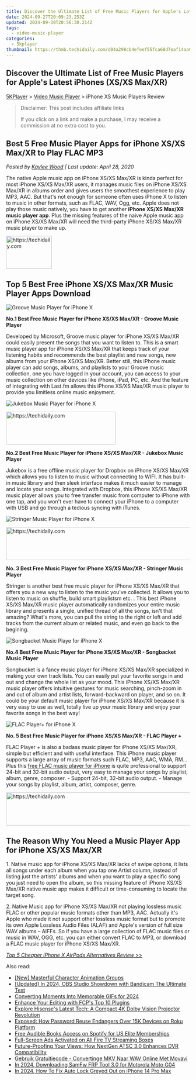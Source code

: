 ```yaml
---
title: Discover the Ultimate List of Free Music Players for Apple's Latest iPhones (XS/XS Max/XR)
date: 2024-09-27T20:09:23.253Z
updated: 2024-09-30T20:56:30.214Z
tags:
  - video-music-player
categories:
  - 5kplayer
thumbnail: https://thmb.techidaily.com/d04a298cb4efeef55fca68d7eaf14aa0f3c43f69fcef497082e91bf17afd4582.jpg
---
```


## Discover the Ultimate List of Free Music Players for Apple's Latest iPhones (XS/XS Max/XR)

[5KPlayer](https://tools.techidaily.com/5kplayer/products/) \> [Video Music Player](https://tools.techidaily.com/5kplayer/video-music-player/) \> iPhone XS Music Players Review

>  Disclaimer: This post includes affiliate links
>
>  If you click on a link and make a purchase, I may receive a commission at no extra cost to you.
>

## Best 5 Free Music Player Apps for iPhone XS/XS Max/XR to Play FLAC MP3

 _Posted by [Kaylee Wood](https://www.quora.com/profile/Amanda-Hu-21) | Last update: April 28, 2020_

The native Apple music app on iPhone XS/XS Max/XR is kinda perfect for most iPhone XS/XS Max/XR users, it manages music files on iPhone XS/XS Max/XR in albums order and gives users the smoothest experience to play MP3, AAC. But that's not enough for someone often uses iPhone X to listen to music in other formats, such as FLAC, WAV, Ogg, etc. Apple does not play those music natively, you have to get another **iPhone XS/XS Max/XR music player app**. Plus the missing features of the naive Apple music app on iPhone XS/XS Max/XR will need the third-party iPhone XS/XS Max/XR music player to make up. 

<!-- affiliate ads begin -->
<a href="https://aligracehair.sjv.io/c/5597632/2135351/19272" target="_top" id="2135351">
  <img src="//a.impactradius-go.com/display-ad/19272-2135351" border="0" alt="https://techidaily.com" width="125" height="90"/>
</a>
<img height="0" width="0" src="https://aligracehair.sjv.io/i/5597632/2135351/19272" style="position:absolute;visibility:hidden;" border="0" />
<!-- affiliate ads end -->

## Top 5 Best Free iPhone XS/XS Max/XR Music Player Apps Download

![Groove Music Player for iPhone X](https://www.5kplayer.com/video-music-player/img/groove-music-player.png) 

**No.1 Best Free Music Player for iPhone XS/XS Max/XR - Groove Music Player** 

Developed by Microsoft, Groove music player for iPhone XS/XS Max/XR could easily present the songs that you want to listen to. This is a smart music player app for iPhone XS/XS Max/XR that keeps track of your listening habits and recommends the best playlist and new songs, new albums from your iPhone XS/XS Max/XR. Better still, this iPhone music player can add songs, albums, and playlists to your Groove music collection, one you have logged in your account, you can access to your music collection on other devices like iPhone, iPad, PC, etc. And the feature of integrating with Last.fm allows this iPhone XS/XS Max/XR music player to provide you limitless online music enjoyment. 

![Jukebox Music Player for iPhone X](https://www.5kplayer.com/video-music-player/img/jukebox-music-player.png)

<!-- affiliate ads begin -->
<a href="https://laganoo.pxf.io/c/5597632/1528681/16446" target="_top" id="1528681">
  <img src="//a.impactradius-go.com/display-ad/16446-1528681" border="0" alt="https://techidaily.com" width="300" height="90"/>
</a>
<img height="0" width="0" src="https://laganoo.pxf.io/i/5597632/1528681/16446" style="position:absolute;visibility:hidden;" border="0" />
<!-- affiliate ads end -->

**No.2 Best Free Music Player for iPhone XS/XS Max/XR - Jukebox Music Player** 

Jukebox is a free offline music player for Dropbox on iPhone XS/XS Max/XR which allows you to listen to music without connecting to WIFI. It has built-in music library and then sleek interface makes it much easier to manage and locate your songs. Integrated with Dropbox, this iPhone XS/XS Max/XR music player allows you to free transfer music from computer to iPhone with one tap, and you won't ever have to connect your iPhone to a computer with USB and go through a tedious syncing with iTunes.

![Stringer Music Player for iPhone X](https://www.5kplayer.com/video-music-player/img/stringer-music-player.png)

<!-- affiliate ads begin -->
<a href="https://aligracehair.sjv.io/c/5597632/1997662/19272" target="_top" id="1997662">
  <img src="//a.impactradius-go.com/display-ad/19272-1997662" border="0" alt="https://techidaily.com" width="728" height="90"/>
</a>
<img height="0" width="0" src="https://aligracehair.sjv.io/i/5597632/1997662/19272" style="position:absolute;visibility:hidden;" border="0" />
<!-- affiliate ads end -->

**No. 3 Best Free Music Player for iPhone XS/XS Max/XR - Stringer Music Player** 

Stringer is another best free music player for iPhone XS/XS Max/XR that offers you a new way to listen to the music you've collected. It allows you to listen to music on shuffle, build smart playlistsm etc. . This best iPhone XS/XS Max/XR music player automatically randomizes your entire music library and presents a single, unified thread of all the songs, isn't that amazing? What's more, you can pull the string to the right or left and add tracks from the current album or related music, and even go back to the begining.

![Songbacket Music Playe for iPhone X](https://www.5kplayer.com/video-music-player/img/songbucket-music-player.png)

**No.4 Best Free Music Player for iPhone XS/XS Max/XR - Songbacket Music Player** 

Songbucket is a fancy music player for iPhone XS/XS Max/XR specialized in making your own track lists. You can easily put your favorite songs in and out and change the whole list as your mood. This iPhone XS/XS Max/XR music player offers intuitive gestures for music searching, pinch-zoom in and out of album and artist lists, forward-backward on player, and so on. It could be your default music player for iPhone XS/XS Max/XR because it is very easy to use as well, totally live up your music library and enjoy your favorite songs in the best way!

![FLAC Player+ for iPhone X](https://www.5kplayer.com/video-music-player/img/flac-player-plus.png)

**No. 5 Best Free Music Player for iPhone XS/XS Max/XR - FLAC Player +** 

FLAC Player + is also a badass music player for iPhone XS/XS Max/XR, simple but efficient and with useful interface. This iPhone music player supports a large array of music formats such FLAC, MP3, AAC, WMA, RM... Plus this [free FLAC music player for iPhone](https://tools.techidaily.com/5kplayer/video-music-player/) is quite professional to support 24-bit and 32-bit audio output, very easy to manage your songs by playlist, album, genre, composer. - Support 24-bit, 32-bit audio output. - Manage your songs by playlist, album, artist, composer, genre. 

<!-- affiliate ads begin -->
<a href="https://aligracehair.sjv.io/c/5597632/1918719/19272" target="_top" id="1918719">
  <img src="//a.impactradius-go.com/display-ad/19272-1918719" border="0" alt="https://techidaily.com" width="728" height="90"/>
</a>
<img height="0" width="0" src="https://aligracehair.sjv.io/i/5597632/1918719/19272" style="position:absolute;visibility:hidden;" border="0" />
<!-- affiliate ads end -->

## The Reason Why You Need a Music Player App for iPhone XS/XS Max/XR

1\. Native music app for iPhone XS/XS Max/XR lacks of swipe options, it lists all songs under each album when you tap one Artist column, instead of listing just the artists' albums and when you want to play a specific song you just need to open the album, so this missing feature of iPhone XS/XS Max/XR native music app makes it difficult or time-consuming to locate the target song. 

2\. Native Music app for iPhone XS/XS Max/XR not playing lossless music FLAC or other popular music formats other than MP3, AAC. Actually it's Apple who made it not support other lossless music format but to promote its own Apple Lossless Audio Files (ALAF) and Apple's version of full size WAV albums – AIFFs. So if you have a large collection of FLAC music files or music in WAV, OGG, etc. you can either convert FLAC to MP3, or download a FLAC music player for iPhone XS/XS Max/XR. 

[_Top 5 Cheaper iPhone X AirPods Alternatives Review_ \>>](https://tools.techidaily.com/5kplayer/video-music-player/)

<ins class="adsbygoogle"
     style="display:block"
     data-ad-format="autorelaxed"
     data-ad-client="ca-pub-7571918770474297"
     data-ad-slot="1223367746"></ins>

<ins class="adsbygoogle"
     style="display:block"
     data-ad-client="ca-pub-7571918770474297"
     data-ad-slot="8358498916"
     data-ad-format="auto"
     data-full-width-responsive="true"></ins>

<span class="atpl-alsoreadstyle">Also read:</span>
<div><ul>
<li><a href="https://vp-tips.techidaily.com/new-masterful-character-animation-groups/"><u>[New] Masterful Character Animation Groups</u></a></li>
<li><a href="https://video-capture.techidaily.com/updated-in-2024-obs-studio-showdown-with-bandicam-the-ultimate-test/"><u>[Updated] In 2024, OBS Studio Showdown with Bandicam The Ultimate Test</u></a></li>
<li><a href="https://fox-access.techidaily.com/converting-moments-into-memorable-gifs-for-2024/"><u>Converting Moments Into Memorable GIFs for 2024</u></a></li>
<li><a href="https://extra-tips.techidaily.com/enhance-your-editing-with-fcps-top-10-plugins/"><u>Enhance Your Editing with FCP's Top 10 Plugins</u></a></li>
<li><a href="https://media-tips.techidaily.com/explore-hisenses-latest-tech-a-compact-4k-dolby-vision-projector-revolution/"><u>Explore Hisense's Latest Tech: A Compact 4K Dolby Vision Projector Revolution</u></a></li>
<li><a href="https://media-tips.techidaily.com/exposed-how-password-reuse-endangers-over-15k-devices-on-roku-platform/"><u>Exposed: How Password Reuse Endangers Over 15K Devices on Roku Platform</u></a></li>
<li><a href="https://media-tips.techidaily.com/free-audible-books-access-on-spotify-for-us-elite-memberships/"><u>Free Audible Books Access on Spotify for US Elite Memberships</u></a></li>
<li><a href="https://media-tips.techidaily.com/full-screen-ads-activated-on-all-fire-tv-streaming-boxes/"><u>Full-Screen Ads Activated on All Fire TV Streaming Boxes</u></a></li>
<li><a href="https://media-tips.techidaily.com/future-proofing-your-views-how-nextgen-atsc-30-enhances-dvr-compatibility/"><u>Future-Proofing Your Views: How NextGen ATSC 3.0 Enhances DVR Compatibility</u></a></li>
<li><a href="https://win-blog.techidaily.com/gebruik-gratuitiecode-convertinge-mkv-naar-wav-online-met-movavi/"><u>Gebruik Gratuitiecode - Convertinge MKV Naar WAV Online Met Movavi</u></a></li>
<li><a href="https://easy-unlock-android.techidaily.com/in-2024-downloading-samfw-frp-tool-30-for-motorola-moto-g04-by-drfone-android/"><u>In 2024, Downloading SamFw FRP Tool 3.0 for Motorola Moto G04</u></a></li>
<li><a href="https://ios-unlock.techidaily.com/in-2024-how-to-fix-auto-lock-greyed-out-on-iphone-14-pro-max-by-drfone-ios/"><u>In 2024, How To Fix Auto Lock Greyed Out on iPhone 14 Pro Max</u></a></li>
</ul></div>

